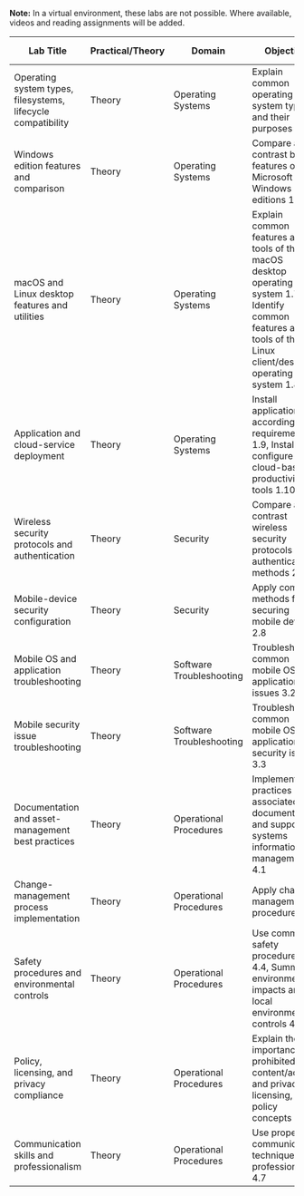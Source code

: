 **Note:** In a virtual environment, these labs are not possible. Where available, videos and reading assignments will be added.

| Lab Title | Practical/Theory | Domain | Objective | Lab VMs Required | Videos |
|-----------|------------------|--------|-----------|------------------|--------|
| Operating system types, filesystems, lifecycle compatibility | Theory | Operating Systems | Explain common operating system types and their purposes 1.0 | N/A |  |
| Windows edition features and comparison | Theory | Operating Systems | Compare and contrast basic features of Microsoft Windows editions 1.2 | N/A |  |
| macOS and Linux desktop features and utilities | Theory | Operating Systems | Explain common features and tools of the macOS desktop operating system 1.7, Identify common features and tools of the Linux client/desktop operating system 1.8 | N/A |  |
| Application and cloud-service deployment | Theory | Operating Systems | Install applications according to requirements 1.9, Install and configure cloud-based productivity tools 1.10 | N/A |  |
| Wireless security protocols and authentication | Theory | Security | Compare and contrast wireless security protocols and authentication methods 2.3 | N/A |  |
| Mobile-device security configuration | Theory | Security | Apply common methods for securing mobile devices 2.8 | N/A |  |
| Mobile OS and application troubleshooting | Theory | Software Troubleshooting | Troubleshoot common mobile OS and application issues 3.2 | N/A |  |
| Mobile security issue troubleshooting | Theory | Software Troubleshooting | Troubleshoot common mobile OS and application security issues 3.3 | N/A |  |
| Documentation and asset-management best practices | Theory | Operational Procedures | Implement best practices associated with documentation and support systems information management 4.1 | N/A |  |
| Change-management process implementation | Theory | Operational Procedures | Apply change-management procedures 4.2 | N/A |  |
| Safety procedures and environmental controls | Theory | Operational Procedures | Use common safety procedures 4.4, Summarize environmental impacts and local environment controls 4.5 | N/A |  |
| Policy, licensing, and privacy compliance | Theory | Operational Procedures | Explain the importance of prohibited content/activity and privacy, licensing, and policy concepts 4.6 | N/A |  |
| Communication skills and professionalism | Theory | Operational Procedures | Use proper communication techniques and professionalism 4.7 | N/A |  |
